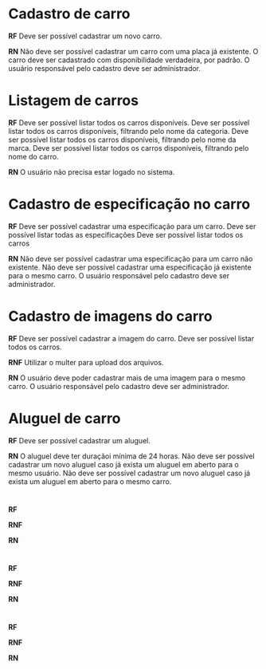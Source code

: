 # Cadastro de carro

**RF** 
Deve ser possível cadastrar um novo carro.

**RN**
Não deve ser possível cadastrar um carro com uma placa já existente.
O carro deve ser cadastrado com disponibilidade verdadeira, por padrão.
O usuário responsável pelo cadastro deve ser administrador.

# Listagem de carros

**RF** 
Deve ser possível listar todos os carros disponíveis.
Deve ser possível listar todos os carros disponíveis, filtrando pelo nome da categoria.
Deve ser possível listar todos os carros disponíveis, filtrando pelo nome da marca.
Deve ser possível listar todos os carros disponíveis, filtrando pelo nome do carro.

**RN**
O usuário não precisa estar logado no sistema.

# Cadastro de especificação no carro

**RF** 
Deve ser possível cadastrar uma especificação para um carro.
Deve ser possível listar todas as especificações
Deve ser possível listar todos os carros

**RN**
Não deve ser possível cadastrar uma especificação para um carro não existente.
Não deve ser possível cadastrar uma especificação já existente para o mesmo carro.
O usuário responsável pelo cadastro deve ser administrador.


# Cadastro de imagens do carro

**RF** 
Deve ser possível cadastrar a imagem do carro.
Deve ser possível listar todos os carros.

**RNF** 
Utilizar o multer para upload dos arquivos.

**RN**
O usuário deve poder cadastrar mais de uma imagem para o mesmo carro.
O usuário responsável pelo cadastro deve ser administrador.


# Aluguel de carro

**RF** 
Deve ser possível cadastrar um aluguel.

**RN**
O aluguel deve ter duraçãoi mínima de 24 horas.
Não deve ser possível cadastrar um novo aluguel caso já exista um aluguel em aberto para o mesmo usuário.
Não deve ser possível cadastrar um novo aluguel caso já exista um aluguel em aberto para o mesmo carro.


# 

**RF** 

**RNF** 

**RN**

# 

**RF** 

**RNF** 

**RN**

# 

**RF** 

**RNF** 

**RN**

